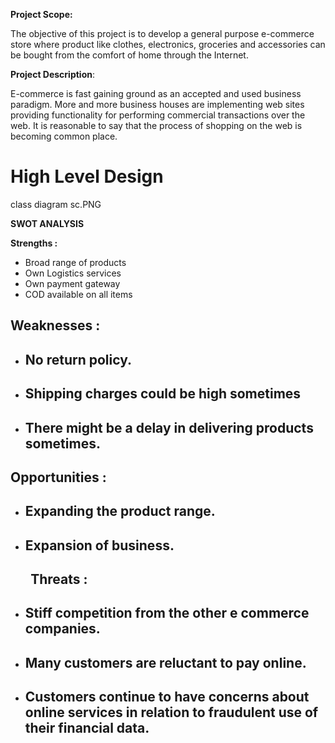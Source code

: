 ﻿**Project Scope:**

The objective of this project is to develop a general purpose e-commerce store where product like clothes, electronics, groceries and accessories  can be bought from the comfort of home through the Internet. 

**Project Description**:

E-commerce is fast gaining ground as an accepted and used business paradigm. More and more business houses are implementing web sites providing functionality for performing commercial transactions over the web. It is reasonable to say that the process of shopping on the web is becoming common place.
# High Level Design
class diagram sc.PNG

**SWOT ANALYSIS**

**Strengths  :**

- Broad range of products
- Own Logistics services
- Own payment gateway
- COD available on all items

## **Weaknesses :**
- ## No return policy.
- ## Shipping charges could be high sometimes
- ## There might be a delay in delivering products sometimes.
## **Opportunities :**
- ## Expanding the product range.
- ## Expansion of business.
## 
## `   `**Threats  :**
- ## Stiff competition from the other e commerce companies.
- ## Many customers are reluctant to pay online.
- ## Customers continue to have concerns about online services in relation to fraudulent use of their financial data.
##
##





